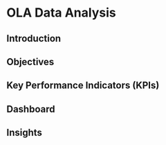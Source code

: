 
# OLA Data Analysis

## Introduction

## Objectives

## Key Performance Indicators (KPIs)

## Dashboard

## Insights
